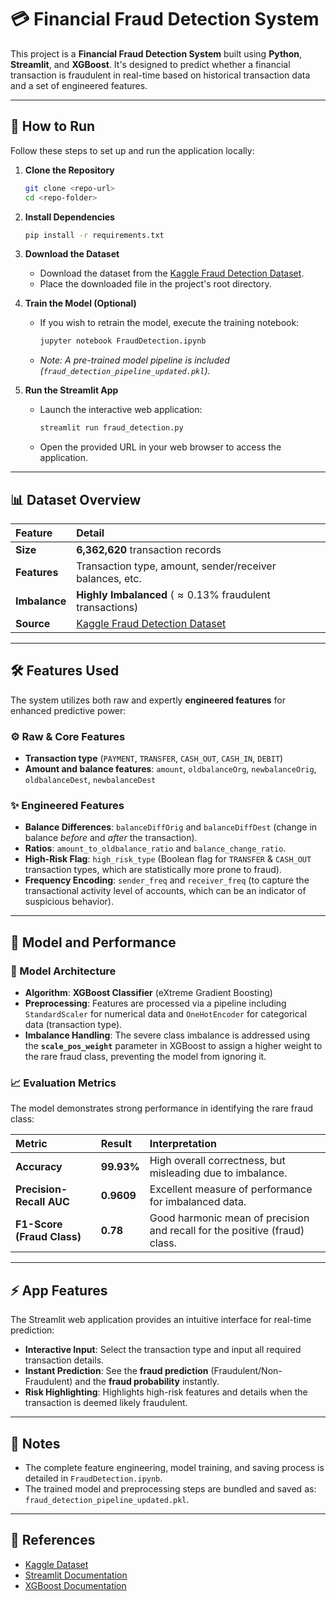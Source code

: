 # 💳 Financial Fraud Detection System

This project is a **Financial Fraud Detection System** built using **Python**, **Streamlit**, and **XGBoost**. It's designed to predict whether a financial transaction is fraudulent in real-time based on historical transaction data and a set of engineered features.

---

## 🚀 How to Run

Follow these steps to set up and run the application locally:

1.  **Clone the Repository**
    ```bash
    git clone <repo-url>
    cd <repo-folder>
    ```

2.  **Install Dependencies**
    ```bash
    pip install -r requirements.txt
    ```

3.  **Download the Dataset**
    * Download the dataset from the [Kaggle Fraud Detection Dataset](https://www.kaggle.com/datasets/amanalisiddiqui/fraud-detection-dataset?resource=download).
    * Place the downloaded file in the project's root directory.

4.  **Train the Model (Optional)**
    * If you wish to retrain the model, execute the training notebook:
        ```bash
        jupyter notebook FraudDetection.ipynb
        ```
    * *Note: A pre-trained model pipeline is included (`fraud_detection_pipeline_updated.pkl`).*

5.  **Run the Streamlit App**
    * Launch the interactive web application:
        ```bash
        streamlit run fraud_detection.py
        ```
    * Open the provided URL in your web browser to access the application.

---

## 📊 Dataset Overview

| Feature | Detail |
| :--- | :--- |
| **Size** | **6,362,620** transaction records |
| **Features** | Transaction type, amount, sender/receiver balances, etc. |
| **Imbalance** | **Highly Imbalanced** ($\approx 0.13\%$ fraudulent transactions) |
| **Source** | [Kaggle Fraud Detection Dataset](https://www.kaggle.com/datasets/amanalisiddiqui/fraud-detection-dataset?resource=download) |

---

## 🛠 Features Used

The system utilizes both raw and expertly **engineered features** for enhanced predictive power:

### ⚙️ Raw & Core Features

* **Transaction type** (`PAYMENT`, `TRANSFER`, `CASH_OUT`, `CASH_IN`, `DEBIT`)
* **Amount and balance features**: `amount`, `oldbalanceOrg`, `newbalanceOrig`, `oldbalanceDest`, `newbalanceDest`

### ✨ Engineered Features

* **Balance Differences**: `balanceDiffOrig` and `balanceDiffDest` (change in balance *before* and *after* the transaction).
* **Ratios**: `amount_to_oldbalance_ratio` and `balance_change_ratio`.
* **High-Risk Flag**: `high_risk_type` (Boolean flag for `TRANSFER` & `CASH_OUT` transaction types, which are statistically more prone to fraud).
* **Frequency Encoding**: `sender_freq` and `receiver_freq` (to capture the transactional activity level of accounts, which can be an indicator of suspicious behavior).

---

## 🧰 Model and Performance

### 🧠 Model Architecture

* **Algorithm**: **XGBoost Classifier** (eXtreme Gradient Boosting)
* **Preprocessing**: Features are processed via a pipeline including `StandardScaler` for numerical data and `OneHotEncoder` for categorical data (transaction type).
* **Imbalance Handling**: The severe class imbalance is addressed using the **`scale_pos_weight`** parameter in XGBoost to assign a higher weight to the rare fraud class, preventing the model from ignoring it.

### 📈 Evaluation Metrics

The model demonstrates strong performance in identifying the rare fraud class:

| Metric | Result | Interpretation |
| :--- | :--- | :--- |
| **Accuracy** | **99.93%** | High overall correctness, but misleading due to imbalance. |
| **Precision-Recall AUC** | **0.9609** | Excellent measure of performance for imbalanced data. |
| **F1-Score (Fraud Class)** | **0.78** | Good harmonic mean of precision and recall for the positive (fraud) class. |

---

## ⚡ App Features

The Streamlit web application provides an intuitive interface for real-time prediction:

* **Interactive Input**: Select the transaction type and input all required transaction details.
* **Instant Prediction**: See the **fraud prediction** (Fraudulent/Non-Fraudulent) and the **fraud probability** instantly.
* **Risk Highlighting**: Highlights high-risk features and details when the transaction is deemed likely fraudulent.

---

## 📝 Notes

* The complete feature engineering, model training, and saving process is detailed in `FraudDetection.ipynb`.
* The trained model and preprocessing steps are bundled and saved as: `fraud_detection_pipeline_updated.pkl`.

---

## 🔗 References

* [Kaggle Dataset](https://www.kaggle.com/datasets/amanalisiddiqui/fraud-detection-dataset?resource=download)
* [Streamlit Documentation](https://docs.streamlit.io/)
* [XGBoost Documentation](https://xgboost.readthedocs.io/en/latest/index.html)

